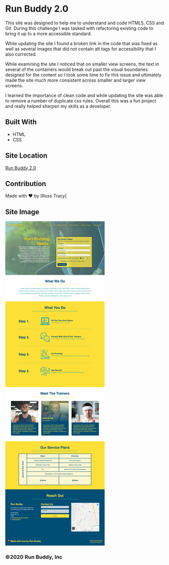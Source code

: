 # Run Buddy 2.0

This site was designed to help me to understand and code HTML5, CSS and Git. During this challenge I was tasked with refactoring existing code to bring it up to a more accessible standard.

While updating the site I found a broken link in the code that was fixed as well as several images that did not contain alt tags for accessibility that I also corrected.

While examining the site I noticed that on smaller view screens, the text in several of the containers would break out past the visual boundaries designed for the content so I took some time to fix this issue and ultimately made the site much more consistent across smaller and larger view screens.

I learned the importance of clean code and while updating the site was able to remove a number of duplicate css rules. Overall this was a fun project and really helped sharpen my skills as a developer.

## Built With
* HTML
* CSS

## Site Location

[Run Buddy 2.0](https://russtracy.github.io/Run-Buddy-2/)

## Contribution
Made with ❤️ by [Russ Tracy]

## Site Image

![alt text](assets/images/RunBuddy2ScreenShot.jpg)

### ©️2020 Run Buddy, Inc 
